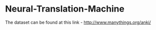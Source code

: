 # Neural-Translation-Machine
The dataset can be found at this link - http://www.manythings.org/anki/
